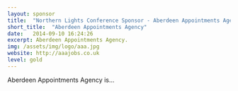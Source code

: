 ```yaml
---
layout: sponsor
title:  "Northern Lights Conference Sponsor - Aberdeen Appointments Agency"
short_title:  "Aberdeen Appointments Agency"
date:   2014-09-10 16:24:26 
excerpt: Aberdeen Appointments Agency.  
img: /assets/img/logo/aaa.jpg 
website: http://aaajobs.co.uk
level: gold
---
```


Aberdeen Appointments Agency is...
  